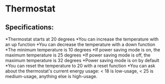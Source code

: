 # Thermostat

## Specifications:

*Thermostat starts at 20 degrees
*You can increase the temperature with an up function
*You can decrease the temperature with a down function
*The minimum temperature is 10 degrees
*If power saving mode is on, the maximum temperature is 25 degrees
*If power saving mode is off, the maximum temperature is 32 degrees
*Power saving mode is on by default
*You can reset the temperature to 20 with a reset function
*You can ask about the thermostat's current energy usage: < 18 is low-usage, < 25 is medium-usage, anything else is high-usage.
